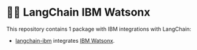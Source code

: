 # 🦜️🔗 LangChain IBM Watsonx

This repository contains 1 package with IBM integrations with LangChain:

- [langchain-ibm](https://pypi.org/project/langchain-ibm/) integrates [IBM Watsonx](https://www.ibm.com/watsonx).
